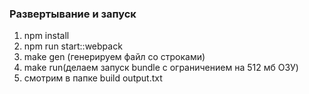 ### Развертывание и запуск
1) npm install
2) npm run start::webpack
3) make gen (генерируем файл со строками)
4) make run(делаем запуск bundle с ограничением на 512 мб ОЗУ)
5) смотрим в папке build output.txt